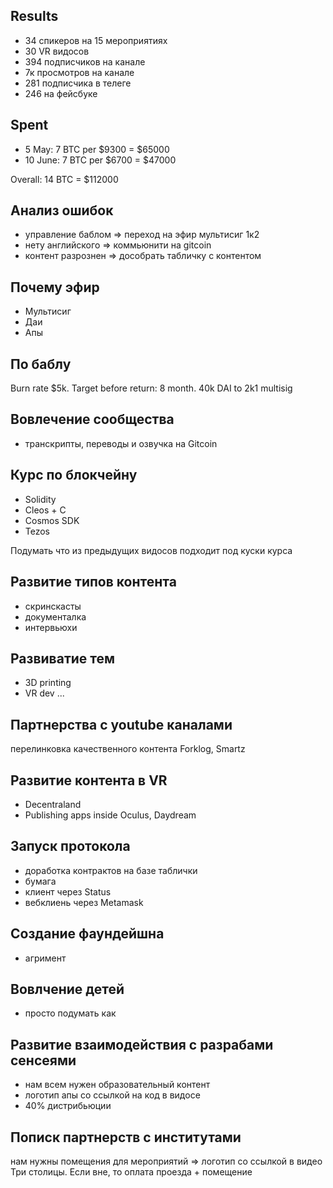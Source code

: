 ## Results
- 34 спикеров на 15 мероприятиях
- 30 VR видосов
- 394 подписчиков на канале
- 7к просмотров на канале
- 281 подписчика в телеге
- 246 на фейсбуке

## Spent
- 5 May: 7 BTC per $9300 = $65000
- 10 June: 7 BTC per $6700 = $47000

Overall: 14 BTC = $112000

## Анализ ошибок
- управление баблом => переход на эфир мультисиг 1к2
- нету английского => коммьюнити на gitcoin
- контент разрознен => дособрать табличку с контентом

## Почему эфир
- Мультисиг
- Даи
- Апы

## По баблу
Burn rate $5k. Target before return: 8 month. 40k DAI to 2k1 multisig

## Вовлечение сообщества
- транскрипты, переводы и озвучка на Gitcoin

## Курс по блокчейну
- Solidity
- Cleos + C
- Cosmos SDK
- Tezos

Подумать что из предыдущих видосов подходит под куски курса

## Развитие типов контента
- скринскасты
- документалка
- интервьюхи

## Развиватие тем
- 3D printing
- VR dev
...

## Партнерства с youtube каналами
перелинковка качественного контента Forklog, Smartz

## Развитие контента в VR
- Decentraland
- Publishing apps inside Oculus, Daydream

## Запуск протокола
- доработка контрактов на базе таблички
- бумага
- клиент через Status
- вебклиень через Metamask

## Создание фаундейшна
- агримент

## Вовлчение детей
- просто подумать как

## Развитие взаимодействия с разрабами сенсеями
- нам всем нужен образовательный контент
- логотип апы со ссылкой на код в видосе
- 40% дистрибьюции

## Пописк партнерств с институтами
нам нужны помещения для мероприятий => логотип со ссылкой в видео
Три столицы. Если вне, то оплата проезда + помещение
